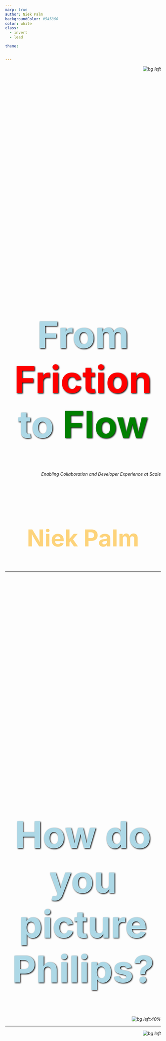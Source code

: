 ```yaml
---
marp: true
author: Niek Palm
backgroundColor: #545860
color: white
class:
  - invert
  - lead

theme:


---
```



<!--
_backgroundColor: #FFC0CB
_color: #00008B
-->

<style scoped>
h1 {
  text-align: right;
  font-size: 80px;
  color: #00008B;
}

h2 {
  font-size: 60;
  text-align: right;
}

em {
  font-weight: bold;
  font-style: normal;
  color: red;
}

p {
  font-style: italic;
  text-align: right;
}

strong {
    font-weight: bold;
    color: green;
}
</style>

![bg left](assets/devopsdays-madrid.png)


# From *Friction* to **Flow**

Enabling Collaboration and 
Developer Experience at Scale

<br>
<br>

## Niek Palm


---


<!--
_backgroundColor: #002C77
_color: white
-->

# How do you picture Philips?

![bg left:40%](assets/philips-factory.jpg)

<!--
What are we doing here?
Philips is a worldwide recognisable brand almost everyone in the world has heard of Philips.
But you don't think of software.
How do you picture philips?
-->

---
<!--
_backgroundColor: #00629F
_color: white
-->

![bg left](assets/bulb.jpeg)

# Probably this?

---

# <!-- fit --> Not this

![bg left:70%](assets/OR.jpg)

<!--
_backgroundColor: #0072DA
_color: white
-->


---

<!--
_backgroundColor: #0072DA
_color: white
-->

## Philips is a **health technology** company improving people's health and well-being through meaningful innovation

## Our purpose is to improve people’s health and well-being. We aim to improve 2.5 billion lives per year by 2030

![bg left](assets/MRI.png)


---

<!--
_backgroundColor: #0072DA
_color: white
-->

# Software in Philips

- 8000+ software professionals

- Global organisation

- Regulated medical software

- 100s millions lines of code


![bg left](assets/nicolab_strokeviewer.jpeg)

<!-- 
We build a lot of software in philips
We have a lot of different business units that historically have little alignment
 -->


--- 
<!--
_backgroundColor: red
_color: yellow
-->

![bg right](assets/road.jpg)

# Challenges 🤔 🤔 🤔

- Hard to collaborate
- Hard to start and deliver
- Hard to unlock new features
- Hard to automate common tasks

---

<!--
_backgroundColor: #D10077
_color: #EABEDB
-->

# Adopting InnerSource

- Collaborate at Scale 

- Build on top of GitHub (SaaS)


![50% bg left](assets/innersource.png)

<!-- 

InnerSource is key to our software strategy

In Philips we combine world class tools to enable teams to focus on meaningful innovation to improve people lives.

InnerSource is a development methodology where engineers build proprietary software using best practices from large-scale open source projects.
 -->


---

![bg right](assets/gh-silhouette.jpg)

<!--
_backgroundColor: #D10077
_color: #EABEDB
-->

# Enable InnerSource

- One source code platform

- InnerSource as default

- Control by the owning team

<!-- 

NOTES 

-->

---

![bg left](assets/robot.jpg)

<!--
_backgroundColor: #D10077
_color: #EABEDB
-->

# Atumation as a habit

- CI/CD a First-class citizen

- As easy as for Open Source

- But with enterprise needs

<!-- 

NOTES 

-->

---

<!--
_backgroundColor: #D10077
_color: #93C2F8
-->

# Enable CI/CD 
with GitHub Actions

```yaml
on: [push]
jobs:
  check-bats-version:
    runs-on: [ubuntu-latest]
    container: node:20
    steps:
      - uses: actions/checkout@v3
      - run: npx bats -v
```

![bg right fit](assets/overview-actions-design.png)




---

<!--
_backgroundColor: #269A91
_color: #244C5D
-->

## <!-- fit --> But how can we connect
## <!-- fit --> to our network?


![bg right](assets/cables.jpg)

---



<!--
_backgroundColor: #269A91
_color: #244C5D
-->

## <!-- fit --> ~~hosted runners~~
## <!-- fit --> self-hosted runners


![bg right](assets/cables.jpg)

---
<!--
_backgroundColor: #269A91
_color: #244C5D
-->

## <!-- fit --> Why self-hosted?


![bg right](assets/why-self.png)

---

<!--
_backgroundColor: #000000
_color: #93C2F8
-->


# <!-- fit --> How to bring same DevX to self-hosted runners? 


![80%](assets/hosted-vs-selfhosted.png)


---

<!--
_backgroundColor: #D10077
_color: #93C2F8
-->

<!--
_backgroundColor: #008540
_color: #144835
-->

# <!-- fit --> Manual?

![bg left](assets/dalle-computers.png)

<!-- 

- Scale?

- Sustainable?

- Maintenance?

-->



---

<!--
_backgroundColor: #D10077
_color: #93C2F8
-->

<!--
_backgroundColor: #008540
_color: #144835
-->

# <!-- fit --> Ask AI?

![bg left](assets/chatgpt.png)

<!-- 


-->


---
<!--
_backgroundColor: #D10077
_color: #6D1E4A
-->

<style scoped>
h2 {
  text-align: center;
  font-size: 75px;
  color:  #FABCDB;
}
</style>

# <!-- fit --> Event based

## Scale based on workflow jobs


---

<!--
_backgroundColor: #008540
_color: #144835
-->

<style scoped>
h2 {
  text-align: center;
  font-size: 62px;
  color: #A0DABB;
}
</style>

# <!-- fit --> Serverless

## low cost / low maintenance control plane


---

<!--
_backgroundColor: #269A91
_color: #244C5D
-->

<style scoped>
h2 {
  text-align: center;
  font-size: 75px;
  color: #7EDDDE;
}
</style>

# <!-- fit --> Treat as Cattle

## Secure and no firefighting


---

<!--
_backgroundColor: #DE7C00
_color: #9B3426
-->

<style scoped>
h2 {
  text-align: center;
  font-size: 75px;
  color: #FDD37A;
}
</style>

# <!-- fit --> Networking

## Bring your own connection

<!-- 
Connectivity is abstract of the end solution. You bring the solution to your network and take advantage of it 
-->
---

<!--
_backgroundColor: #000000
_color: #93C2F8
-->

# <!-- fit --> 💡 Scalable self-hosted 💡


![90%](assets/idea2.png)

<!-- 
---

<!--
_backgroundColor: #269A91
_color: #244C5D
-->

<style scoped>
section {
  font-size: 28px;
}
</style>


---

# <!-- fit --> 📢 DEMO



![bg right](assets/building.jpeg)




---
<!--
_backgroundColor: #269A91
_color: #244C5D
-->

# Open Source

✨ ARM | Windows | GHES | Security

⭐ ThoughtWorks Radar Tools Assess

🏆 Recommended by GitHub

![bg left](assets/os-repo.png)

<!-- 

topics we could cover

- PR checks automated
- Automated release
- Slack
- Build a community

# Contribution

- Support windows
- Support ARM
- Support GHES
- Better docs
- Security improvements
- Upgrades

 -->



---


<style scoped>
h1 {
  text-align: center;
  padding-top: 5.1em;
  /* align text at the bottom */
  font-size: 120px;
  bottom: 9;
  color: lightblue;
  text-shadow: 2px 2px 4px #000000;
}


strong {
    font-weight: bold;
    color: green;
}
</style>

![bg](assets/lichttoren.jpg)
![bg](assets/usages-philips.png)


# Running at Scale


---

<!--
_backgroundColor: #191a1a
_color: #ffffff
-->

<style scoped>
section {
  font-size: 45px;
}
</style>

🧑‍💻 4K+ developers

🗃️ 8K+ repositories

🚀 30K+ jobs / day


![bg right](assets/count.png)



---

# Lessons learned


![bg](assets/problems.jpeg)

---


<!--
_backgroundColor:  #002C77
_color: #93C2F8
-->

# <!-- fit --> 🚀💨 
# <!-- fit --> speed


![bg left](assets/speed.png)
<!--
* Caching GitHub runner binary
* Pre-build AMI
* Utilize Insance store
-->

---

#  🚫 Limits 🚫

![bg](assets/rate-limit.jpeg)

---


<!--
_backgroundColor:  red
_color: yellow
-->

# <!-- fit --> 🔥 🔥 🔥 🔥 🔥


![bg](assets/smoke.png)
![bg](assets/lambda.png)


---


<!--
_backgroundColor: #110d0d
_color: #0072DA
-->

# <!-- fit --> 🚀 Developer Experience 🚀


* Productivity - Am I enabled?
* Impact - Can I focus on my job?
* Statisfaction - Do I have the right environment?


![bg right:30%](assets/lego.jpeg)

---


<!--
_backgroundColor: #110d0d
_color: #0072DA
-->

# <!-- fit --> Developer Portal

> Build an ecosystem, not a wilderness

- Software Catalogus
- Bootstrap / Scaffolding
- TechDocs


![bg left:40%](assets/backstage-whatis.png)


---

<!--
_backgroundColor: #000000
_color: #0072DA
-->

# 📙 Software Catalogus


![50%](assets/backstage-marketplace.jpg)

---

<!--
_backgroundColor: #000000
_color: #0072DA
-->

# ⛭ Scaffolding / Automation


![50%](assets/backstage-scaffold.jpg)

---

<!--
_backgroundColor: #000000
_color: #0072DA
-->

# 📚 TechDocs


![50%](assets/backstage-techdocs.jpg)

---

<!--
_backgroundColor: #000000
_color: #0072DA
-->

# 🚀 Enable via configuration

- Define software assets as code (catalog file)
- Enable plugins via annotation
- Default integrations enabled
- No extra development effort required

![bg right:40%](assets/nft.jpeg)

---

<!--
_backgroundColor: #000000
_color: #0072DA
-->

# ✨ Contribution

- Open for extension via InnerSource
- Developer guide for extension
- Enable via DevContainers / CodeSpaces


![bg left:40%](assets/people.jpg)


---

<!--
_backgroundColor: white
_color: #0072DA
-->

![bg right:48%](assets/backstage-aws.png)

# <!-- fit --> :rocket: also serverless

- ALB to enforce SSO login
- Fargate to serve Backstage 
- OpenSearch to speed up searches
- S3 to serve TechDocs


---

<!--
_backgroundColor: #D10077
_color: #EABEDB
-->

# Compliance

* Assist to do it right - scaffolding
* Avoid shadow IT - e.g. runners
* Continuous compliance - rule based

![bg left:40%](assets/control.jpeg)

---

<!--
_backgroundColor: black
-->

```hcl
# Resources

resource "website" "github_runners" {
  url = "github.com/philips-labs/terraform-aws-github-runner"
}

resource "website" "github_oidc" {
  url = "github.com/philips-labs/terraform-aws-github-oidc"
}

resource "website" "slides" {
  url = "https://npalm.github.io/2023-10-06-devopsdays-madrid"
}

resource "contact" "niek" {
  github   = "@npalm"
  linkedin = "in/niekpalm/"
  twitter  = "@niekos77"
}



```



---
# Questions

<style scoped>
h1 {
  font-size: 120px;
}
</style>



![bg](assets/questions.jpeg)


---


<!--
_backgroundColor: #D10077
_color: purple
-->

# <!-- fit --> Thank You
<br>
<br>
<br>



![bg](assets/start-finish.jpeg)
